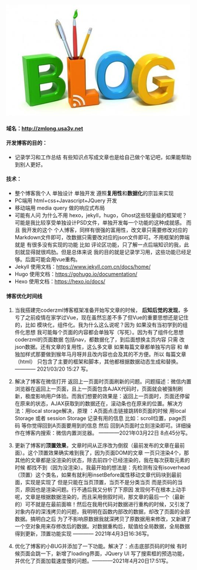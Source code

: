 ![](../../../image/about_me/article2.jpg)

#### 域名：http://zmlong.usa3v.net

#### 开发博客的目的：

- 记录学习和工作总结 有些知识点写成文章也是给自己做个笔记吧，如果能帮助到别人更好。

#### 技术：

- 整个博客我个人 单独设计 单独开发 遵照**复用性**和**数据化**的宗旨来实现
- PC端用 html+css+Javascript+JQuery 开发
- 移动端用 media query 做的响应式布局
- 可能有人问 为什么不用 hexo，jekyll，hugo，Ghost这些轻量级的框架呢？ 可能是我比较享受单独设计PSD文件，单独开发每一个功能的这种成就感。 而且 我开发的这个 个人博客，同样有很强的富用性，改文章只需要修改对应的Markdown文件即可，改数据只需要改对应的json文件即可。不用框架的弊端就是  有很多没有实现的功能 比如 评论区功能，只了解一点后端知识的我，此刻就显得就很鸡肋。但是总体来说 我的目的就是记录学习用，这些功能已经足够。后面可能会用vue重构。
- Jekyll 使用文档：https://www.jekyll.com.cn/docs/home/
- Hugo 使用文档：https://gohugo.io/documentation/
- Hexo 使用文档：https://hexo.io/docs/

#### 博客优化时间线

1. 当我搭建完coderzml博客框架准备开始写文章的时候， **后知后觉的发现**，多亏了之前疫情在家学过Vue，现在虽然忘差不多了但Vue的重要思想还是记住的，比如 模块化，组件化。我为什么这么说呢？因为 如果没有当初学到的组件化思想 我可能每个页面的内容都会单独写（写死）。因为有了组件化思想 coderzml的页面数据 包括nav，都数据化了，到后面想换主页内容 只需 改json数据。还有文章的复用性，这么多文章 如果每篇文章都单独写内容 和 单独加样式那要做到猴年马月呀并且改内容也会及其的不方便。所以 每篇文章（html） 只包含了主要的框架和脚本，其他都根据数据动态生成和替换。———— 2021/03/20 15:27 写。

   

2. 解决了博客在微信打开 返回上一页面时页面刷新的问题。问题描述：微信内置浏览器在返回上一页面，且上一页面包含AJAX代码时，页面就会被强制刷新，极度影响用户体验。而我们想要的效果是：返回上一页面时，页面还停留在原来的状态，AJAX获取到的数据还在，滚动条也在原来的位置。解决方法：用local storage解决，原理 ：A页面点击链接跳转B页面的时候 用local Storage 或者 session Storage 记录有用的信息 比如：scroll位置，page页码 等你觉得回到A页面要用到的信息 然后 回到A页面时立刻渲染即可。详细操作在博客内搜索：微信内置浏览器。 ————2021年03月22日 8点45分写。

   

3. 更新了博客的**顶置效果**，文章时间从正序改为倒叙（最前发布的文章在最前面）。这个顶置效果确实难到我了，因为页面DOM的文章 一页只渲染4个，那其他的文章都是没渲染的状态，除去前四个已经渲染的，我在每次获取元素的时候 都找不到（因为没渲染）。我最开始的想法是：先检测有没有isoverhead（顶置）这个类名，如果有就利用insetBefore属性移动文章代码块到最前面，实现是实现了 但是只能在当页顶置，当页不是分类当页 而是页码的当页，原因也是渲染问题。行不通后我又分析了下原因 发现何不在根本上动手呢，文章是根据数据渲染的，而且采用倒叙时间，那文章的最后一个（最新的）可不就是在最前面嘛！然后在我用代码对数据进行重构的时候，又引发了 对象内存的深浅拷贝的问题，我明明在函数内部改的数据，却改了页面的全部数据。搞明白之后 为了不影响原数据我就深拷贝了原数据用来修改，又新建了一个空对象用来存修改后的数据。对数据重构后，赋值给全局数据，全局数据得到更新，顶置功能实现 ———— 2021年4月3日16:36写。

   

4. 优化了博客的小BUG并添加了一下功能。解决了：点击底部页码的时候 有时候页面会跳一下，新增了loading界面，JQuery UI 写了搜索框的预选功能，并优化了页面加载速度慢的问题。————2021年4月20日17:51写。